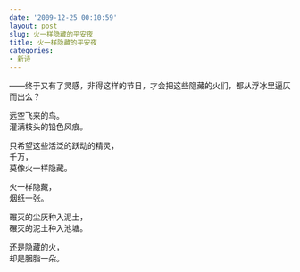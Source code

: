 ```yaml
---
date: '2009-12-25 00:10:59'
layout: post
slug: 火一样隐藏的平安夜
title: 火一样隐藏的平安夜
categories:
- 新诗
---
```

——终于又有了灵感，非得这样的节日，才会把这些隐藏的火们，都从浮冰里逼仄而出么？

远空飞来的鸟。  
灌满枝头的铅色风痕。

只希望这些活泛的跃动的精灵，  
千万，  
莫像火一样隐藏。  

火一样隐藏，  
烟纸一张。

碾灭的尘灰种入泥土，  
碾灭的泥土种入池塘。

还是隐藏的火，  
却是胭脂一朵。
